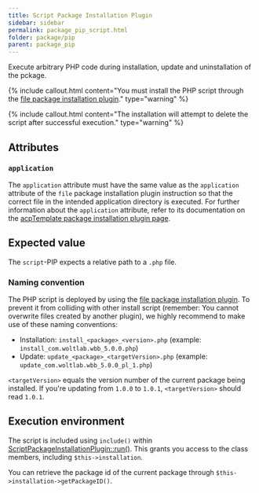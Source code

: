 ```yaml
---
title: Script Package Installation Plugin
sidebar: sidebar
permalink: package_pip_script.html
folder: package/pip
parent: package_pip
---
```


Execute arbitrary PHP code during installation, update and uninstallation of the pckage.

{% include callout.html content="You must install the PHP script through the [file package installation plugin](package_pip_file.html)." type="warning" %}

{% include callout.html content="The installation will attempt to delete the script after successful execution." type="warning" %}

## Attributes

### `application`

The `application` attribute must have the same value as the `application` attribute of the `file` package installation plugin instruction so that the correct file in the intended application directory is executed.
For further information about the `application` attribute, refer to its documentation on the [acpTemplate package installation plugin page](package_pip_acp-template.html#application).


## Expected value

The `script`-PIP expects a relative path to a `.php` file.

### Naming convention

The PHP script is deployed by using the [file package installation plugin](package_pip_file.html).
To prevent it from colliding with other install script (remember: You cannot overwrite files created by another plugin), we highly recommend to make use of these naming conventions:

- Installation: `install_<package>_<version>.php` (example: `install_com.woltlab.wbb_5.0.0.php`)
- Update: `update_<package>_<targetVersion>.php` (example: `update_com.woltlab.wbb_5.0.0_pl_1.php`)

`<targetVersion>` equals the version number of the current package being installed.
If you're updating from `1.0.0` to `1.0.1`, `<targetVersion>` should read `1.0.1`.


## Execution environment

The script is included using `include()` within [ScriptPackageInstallationPlugin::run()](https://github.com/WoltLab/WCF/blob/master/wcfsetup/install/files/lib/system/package/plugin/ScriptPackageInstallationPlugin.class.php#L69).
This grants you access to the class members, including `$this->installation`.

You can retrieve the package id of the current package through `$this->installation->getPackageID()`.
